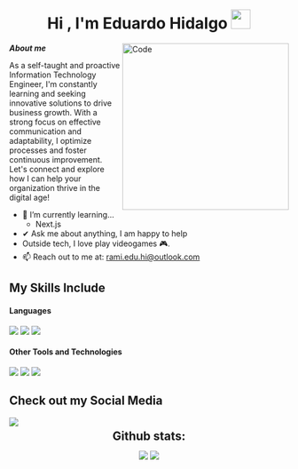 <h1 align="center"><b>Hi , I'm Eduardo Hidalgo </b><img src="https://media.giphy.com/media/hvRJCLFzcasrR4ia7z/giphy.gif" width="35"></h1>
<!--  -->
<img align="right" width=300px alt="Code" src="https://media0.giphy.com/media/2IudUHdI075HL02Pkk/200.webp?cid=790b7611iqvytv1tsg7uiq7nrgp91qf0yir43wuq5oa7k5ee&ep=v1_gifs_search&rid=200.webp&ct=g" />

***About me***

As a self-taught and proactive Information Technology Engineer, I'm constantly learning and seeking innovative solutions to drive business growth. With a strong focus on effective communication and adaptability, I optimize processes and foster continuous improvement. Let's connect and explore how I can help your organization thrive in the digital age!
- 🌱 I’m currently learning...
  - Next.js
- ✔ Ask me about anything, I am happy to help<br>
- Outside tech, I love play videogames 🎮.
- 📫 Reach out to me at: <a href="rami.edu.hi@outlook.com">rami.edu.hi@outlook.com</a>

## My Skills Include

<h4> Languages </h4>
<span> 
  <img src="https://img.shields.io/badge/javascript-%23323330.svg?style=for-the-badge&logo=javascript&logoColor=%23F7DF1E">
  <img src="https://img.shields.io/badge/typescript-%23007ACC.svg?style=for-the-badge&logo=typescript&logoColor=white">
  <img src="https://img.shields.io/badge/c%23-%23239120.svg?style=for-the-badge&logo=csharp&logoColor=white">
  
 


</span>


<h4> Other Tools and Technologies </h4>
<span>
  <img src="https://img.shields.io/badge/Git-F05032?style=for-the-badge&logo=git&logoColor=white">
  <img src="https://img.shields.io/badge/jira-%230A0FFF.svg?style=for-the-badge&logo=jira&logoColor=white">
  <img src="https://img.shields.io/badge/chatGPT-74aa9c?style=for-the-badge&logo=openai&logoColor=white">



</span>

## Check out my Social Media
<span>
<a target="_blank" href="https://www.linkedin.com/in/eduardohg15/">
    <img src="https://img.shields.io/badge/linkedin-%230077B5.svg?style=for-the-badge&logo=linkedin&logoColor=white">
</a>
</span>

<div align="center">
<h2 align="center" style="margin: 5px 10px;">Github stats:</h2> 

[![](https://github-readme-stats.vercel.app/api?username=Eduardo9910&show_icons=true&theme=tokyonight&hide_border=true&locale=en)](https://github.com/Eduardo9910)
[![](https://github-readme-streak-stats.herokuapp.com/?user=Eduardo9910&theme=material-palenight)](https://github.com/Eduardo9910)
</div>

